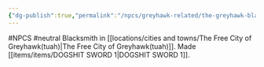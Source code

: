 ```yaml
---
{"dg-publish":true,"permalink":"/npcs/greyhawk-related/the-greyhawk-blacksmith-maker-of-dogshit-sword-1/"}
---
```


#NPCS #neutral
Blacksmith in [[locations/cities and towns/The Free City of Greyhawk(tuah)\|The Free City of Greyhawk(tuah)]]. Made [[items/items/DOGSHIT SWORD 1\|DOGSHIT SWORD 1]].